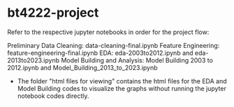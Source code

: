 # bt4222-project

Refer to the respective jupyter notebooks in order for the project flow:

Preliminary Data Cleaning: data-cleaning-final.ipynb
Feature Engineering: feature-engineering-final.ipynb
EDA: eda-2003to2012.ipynb and eda-2013to2023.ipynb
Model Building and Analysis: Model Building 2003 to 2012.ipynb and Model_Building_2013_to_2023.ipynb

- The folder "html files for viewing" contains the html files for the EDA and Model Building codes to visualize the graphs without running the jupyter notebook codes directly.

